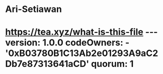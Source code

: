 # Ari-Setiawan
# https://tea.xyz/what-is-this-file --- version: 1.0.0 codeOwners:   - '0xB03780B1C13Ab2e01293A9aC2Db7e87313641aCD' quorum: 1
